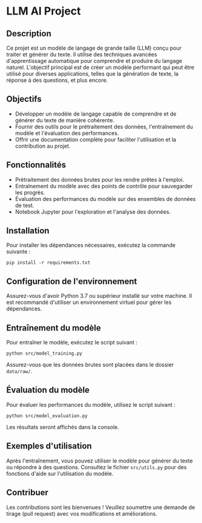 # LLM AI Project

## Description
Ce projet est un modèle de langage de grande taille (LLM) conçu pour traiter et générer du texte. Il utilise des techniques avancées d'apprentissage automatique pour comprendre et produire du langage naturel. L'objectif principal est de créer un modèle performant qui peut être utilisé pour diverses applications, telles que la génération de texte, la réponse à des questions, et plus encore.

## Objectifs
- Développer un modèle de langage capable de comprendre et de générer du texte de manière cohérente.
- Fournir des outils pour le prétraitement des données, l'entraînement du modèle et l'évaluation des performances.
- Offrir une documentation complète pour faciliter l'utilisation et la contribution au projet.

## Fonctionnalités
- Prétraitement des données brutes pour les rendre prêtes à l'emploi.
- Entraînement du modèle avec des points de contrôle pour sauvegarder les progrès.
- Évaluation des performances du modèle sur des ensembles de données de test.
- Notebook Jupyter pour l'exploration et l'analyse des données.

## Installation
Pour installer les dépendances nécessaires, exécutez la commande suivante :

```
pip install -r requirements.txt
```

## Configuration de l'environnement
Assurez-vous d'avoir Python 3.7 ou supérieur installé sur votre machine. Il est recommandé d'utiliser un environnement virtuel pour gérer les dépendances.

## Entraînement du modèle
Pour entraîner le modèle, exécutez le script suivant :

```
python src/model_training.py
```

Assurez-vous que les données brutes sont placées dans le dossier `data/raw/`.

## Évaluation du modèle
Pour évaluer les performances du modèle, utilisez le script suivant :

```
python src/model_evaluation.py
```

Les résultats seront affichés dans la console.

## Exemples d'utilisation
Après l'entraînement, vous pouvez utiliser le modèle pour générer du texte ou répondre à des questions. Consultez le fichier `src/utils.py` pour des fonctions d'aide sur l'utilisation du modèle.

## Contribuer
Les contributions sont les bienvenues ! Veuillez soumettre une demande de tirage (pull request) avec vos modifications et améliorations.
